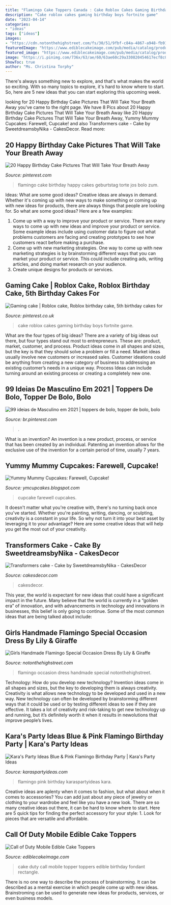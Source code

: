 ```yaml
---
title: "Flamingo Cake Toppers Canada : Cake Roblox Cakes Gaming Birthday Boys Fortnite Game"
description: "Cake roblox cakes gaming birthday boys fortnite game"
date: "2023-04-14"
categories:
- "ideas"
tags: ["ideas"]
images:
- "https://cdn.notonthehighstreet.com/fs/30/51/9fbf-c84a-4867-a948-fb913d147529/original_girls-handmade-flamingo-special-occasion-dress.jpg"
featuredImage: "https://www.ediblecakeimage.com/pub/media/catalog/product/cache/6d861deb177c5e7f65f58e45e2b34386/c/a/call_of_duty_mobile_cake_topper.jpg"
featured_image: "https://www.ediblecakeimage.com/pub/media/catalog/product/cache/6d861deb177c5e7f65f58e45e2b34386/c/a/call_of_duty_mobile_cake_topper.jpg"
image: "https://i.pinimg.com/736x/63/ae/60/63ae60c29a330820454617ecf8c0a01b.jpg"
ShowToc: true
author: "Ms. Christina Torphy"
---
```



There's always something new to explore, and that's what makes the world so exciting. With so many topics to explore, it's hard to know where to start.  So, here are 5 new ideas that you can start exploring this upcoming week.

	

		
looking for 20 Happy Birthday Cake Pictures That Will Take Your Breath Away you've came to the right page. We have 8 Pics about 20 Happy Birthday Cake Pictures That Will Take Your Breath Away like 20 Happy Birthday Cake Pictures That Will Take Your Breath Away, Yummy Mummy Cupcakes: Farewell, Cupcake! and also Transformers cake - Cake by SweetdreamsbyNika - CakesDecor. Read more:
		
    
## 20 Happy Birthday Cake Pictures That Will Take Your Breath Away

<img loading=lazy src="https://i.pinimg.com/736x/15/8a/e5/158ae5d2eeb4fc6af9b319127185bd8f.jpg" onerror="this.onerror=null;this.src='https://tse3.mm.bing.net/th?id=OIP.xwSluJP8aB10rbhkdv4OCAHaKm&amp;pid=15.1';" alt="20 Happy Birthday Cake Pictures That Will Take Your Breath Away">

_Source: pinterest.com_

>flamingo cake birthday happy cakes geburtstag torte jos bolo zum. 

	

Ideas: What are some good ideas?
Creative ideas are always in demand. Whether it's coming up with new ways to make something or coming up with new ideas for products, there are always things that people are looking for. So what are some good ideas? Here are a few examples: 
1. Come up with a way to improve your product or service. There are many ways to come up with new ideas and improve your product or service. Some example ideas include using customer data to figure out what problems customers are facing and creating prototypes to see how customers react before making a purchase. 
2. Come up with new marketing strategies. One way to come up with new marketing strategies is by brainstorming different ways that you can market your product or service. This could include creating ads, writing articles, and doing market research on your audience. 
3. Create unique designs for products or services.

    
## Gaming Cake | Roblox Cake, Roblox Birthday Cake, 5th Birthday Cakes For

<img loading=lazy src="https://i.pinimg.com/736x/63/ae/60/63ae60c29a330820454617ecf8c0a01b.jpg" onerror="this.onerror=null;this.src='https://tse1.mm.bing.net/th?id=OIP.MliZ1Mc9Jj3XShCYjNp4DgHaKq&amp;pid=15.1';" alt="Gaming cake | Roblox cake, Roblox birthday cake, 5th birthday cakes for">

_Source: pinterest.co.uk_

>cake roblox cakes gaming birthday boys fortnite game. 

	

What are the four types of big ideas?
There are a variety of big ideas out there, but four types stand out most to entrepreneurs. These are: product, market, customer, and process. Product ideas come in all shapes and sizes, but the key is that they should solve a problem or fill a need. Market ideas usually involve new customers or increased sales. Customer ideations could be anything from creating a new category of business to addressing an existing customer’s needs in a unique way. Process Ideas can include turning around an existing process or creating a completely new one.

    
## 99 Ideias De Masculino Em 2021 | Toppers De Bolo, Topper De Bolo, Bolo

<img loading=lazy src="https://i.pinimg.com/236x/2f/44/d7/2f44d73518c74e6abb3e020dfdb83c46.jpg" onerror="this.onerror=null;this.src='https://tse4.mm.bing.net/th?id=OIP.gI8UNdcCaGkgqS6sAABQkQAAAA&amp;pid=15.1';" alt="99 ideias de Masculino em 2021 | toppers de bolo, topper de bolo, bolo">

_Source: br.pinterest.com_

>. 

	

What is an invention?
An invention is a new product, process, or service that has been created by an individual. Patenting an invention allows for the exclusive use of the invention for a certain period of time, usually 7 years.

    
## Yummy Mummy Cupcakes: Farewell, Cupcake!

<img loading=lazy src="http://4.bp.blogspot.com/_vS9T7HVg2ow/TET_sW3UEzI/AAAAAAAAADk/TfDEVhdNVI4/s1600/untitled4.bmp" onerror="this.onerror=null;this.src='https://tse4.mm.bing.net/th?id=OIP.wXLOGedWFv0boxHrDKfLfAHaFj&amp;pid=15.1';" alt="Yummy Mummy Cupcakes: Farewell, Cupcake!">

_Source: ymcupcakes.blogspot.com_

>cupcake farewell cupcakes. 

	

It doesn't matter what you're creative with, there's no turning back once you've started. Whether you're painting, writing, dancing, or sculpting, creativity is a constant in your life. So why not turn it into your best asset by leveraging it to your advantage? Here are some creative ideas that will help you get the most out of your creativity.

    
## Transformers Cake - Cake By SweetdreamsbyNika - CakesDecor

<img loading=lazy src="https://pic.cakesdecor.com/m/nlsiqurtrybyrikdoaa0.jpg" onerror="this.onerror=null;this.src='https://tse2.mm.bing.net/th?id=OIP.EroiZNnP-nSTAF3yr5AcfgHaLH&amp;pid=15.1';" alt="Transformers cake - Cake by SweetdreamsbyNika - CakesDecor">

_Source: cakesdecor.com_

>cakesdecor. 

	

This year, the world is expectant for new ideas that could have a significant impact in the future. Many believe that the world is currently in a “golden era” of innovation, and with advancements in technology and innovations in businesses, this belief is only going to continue. Some of the most common ideas that are being talked about include: 

    
## Girls Handmade Flamingo Special Occasion Dress By Lily &amp; Giraffe

<img loading=lazy src="https://cdn.notonthehighstreet.com/fs/30/51/9fbf-c84a-4867-a948-fb913d147529/original_girls-handmade-flamingo-special-occasion-dress.jpg" onerror="this.onerror=null;this.src='https://tse3.mm.bing.net/th?id=OIP.L-f7JbkIRGmjVVUaSFkSdAHaHa&amp;pid=15.1';" alt="Girls Handmade Flamingo Special Occasion Dress By Lily &amp; Giraffe">

_Source: notonthehighstreet.com_

>flamingo occasion dress handmade special notonthehighstreet. 

	

Technology: How do you develop new technology?
Invention ideas come in all shapes and sizes, but the key to developing them is always creativity. Creativity is what allows new technology to be developed and used in a new way. New technology can often be developed by brainstorming different ways that it could be used or by testing different ideas to see if they are effective. It takes a lot of creativity and risk-taking to get new technology up and running, but it’s definitely worth it when it results in newolutions that improve people’s lives.

    
## Kara&#039;s Party Ideas Blue &amp; Pink Flamingo Birthday Party | Kara&#039;s Party Ideas

<img loading=lazy src="https://karaspartyideas.com/wp-content/uploads/2017/09/Pink-Flamingo-Birthday-Party-via-Karas-Party-Ideas-KarasPartyIdeas.com7_.jpg" onerror="this.onerror=null;this.src='https://tse4.mm.bing.net/th?id=OIP.12YMh67yNognpWrnhtFJ8wHaK3&amp;pid=15.1';" alt="Kara&#039;s Party Ideas Blue &amp; Pink Flamingo Birthday Party | Kara&#039;s Party Ideas">

_Source: karaspartyideas.com_

>flamingo pink birthday karaspartyideas kara. 

	

Creative ideas are aplenty when it comes to fashion, but what about when it comes to accessories? You can add just about any piece of jewelry or clothing to your wardrobe and feel like you have a new look. There are so many creative ideas out there, it can be hard to know where to start. Here are 5 quick tips for finding the perfect accessory for your style: 1. Look for pieces that are versatile and affordable.

    
## Call Of Duty Mobile Edible Cake Toppers

<img loading=lazy src="https://www.ediblecakeimage.com/pub/media/catalog/product/cache/6d861deb177c5e7f65f58e45e2b34386/c/a/call_of_duty_mobile_cake_topper.jpg" onerror="this.onerror=null;this.src='https://tse1.mm.bing.net/th?id=OIP.6-dfX3X6B1pdFBe2CGKo7wHaJd&amp;pid=15.1';" alt="Call of Duty Mobile Edible Cake Toppers">

_Source: ediblecakeimage.com_

>cake duty call mobile topper toppers edible birthday fondant rectangle. 

	

There is no one way to describe the process of brainstorming. It can be described as a mental exercise in which people come up with new ideas. Brainstroming can be used to generate new ideas for products, services, or even business models.

